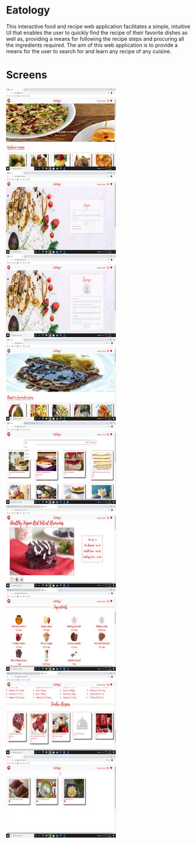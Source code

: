 # Eatology
This interactive food and recipe web application facilitates a simple, intuitive UI
that enables the user to quickly find the recipe of their favorite dishes as well as,
providing a means for following the recipe steps and procuring all the ingredients
required. The aim of this web application is to provide a means for the user to
search for and learn any recipe of any cuisine.

# Screens
<img src = "./screenshots\WhatsApp Image 2020-05-20 at 12.58.25 PM (2).jpeg" width = "300" height = "225"/> 
<img src = "screenshots\WhatsApp Image 2020-05-20 at 12.58.25 PM (1).jpeg" width = "300" height = "225"/> 
<img src = "screenshots\WhatsApp Image 2020-05-20 at 12.58.25 PM.jpeg" width = "300" height ="225">
<img src = "screenshots\WhatsApp Image 2020-05-20 at 12.58.26 PM (1).jpeg" width = "300" height = "225">
<img src = "screenshots\WhatsApp Image 2020-05-20 at 12.58.28 PM (1).jpeg" width = "300" height = "225">
<img src = "screenshots\WhatsApp Image 2020-05-20 at 12.58.28 PM.jpeg" width = "300" height = "225">
<img src = "screenshots\WhatsApp Image 2020-05-20 at 12.58.29 PM (2).jpeg" width = "300" height = "225">
<img src = "screenshots\WhatsApp Image 2020-05-20 at 12.58.30 PM (1).jpeg" width = "300" height = "225">
<img src = "screenshots\WhatsApp Image 2020-05-20 at 12.58.27 PM (2).jpeg" width = "300" height = "225">


<br/>
